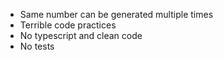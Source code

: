 - Same number can be generated multiple times
- Terrible code practices
- No typescript and clean code
- No tests